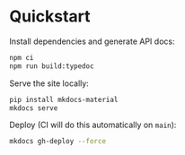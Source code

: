 # Quickstart

Install dependencies and generate API docs:

```bash
npm ci
npm run build:typedoc
```

Serve the site locally:

```bash
pip install mkdocs-material
mkdocs serve
```

Deploy (CI will do this automatically on `main`):

```bash
mkdocs gh-deploy --force
```

